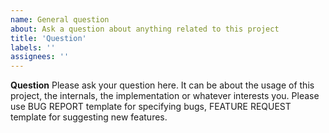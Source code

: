 ```yaml
---
name: General question
about: Ask a question about anything related to this project
title: 'Question'
labels: ''
assignees: ''
---
```


**Question**
Please ask your question here. It can be about the usage of this project, the internals, the implementation or whatever interests you.
Please use BUG REPORT template for specifying bugs, FEATURE REQUEST template for suggesting new features.
